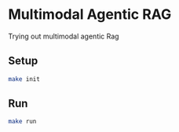 # Multimodal Agentic RAG

Trying out multimodal agentic Rag

## Setup
```sh
make init
```

## Run
```sh
make run
```